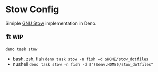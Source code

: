 # Stow Config
Simiple [GNU Stow](https://www.gnu.org/software/stow/) implementation
in Deno.

### 🏗️ WIP

```sh
deno task stow

```

- bash, zsh, fish `deno task stow -n fish -d $HOME/stow_dotfiles`
- nushell `deno task stow -n fish -d $"($env.HOME)/stow_dotfiles"`


